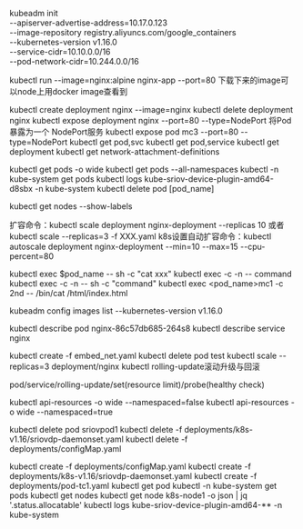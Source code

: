 kubeadm init \
  --apiserver-advertise-address=10.17.0.123 \
  --image-repository registry.aliyuncs.com/google_containers \
  --kubernetes-version v1.16.0 \
  --service-cidr=10.10.0.0/16 \
  --pod-network-cidr=10.244.0.0/16

kubectl run --image=nginx:alpine nginx-app --port=80
下载下来的image可以node上用docker image查看到

kubectl create deployment nginx --image=nginx
kubectl delete deployment nginx
kubectl expose deployment nginx --port=80 --type=NodePort
将Pod暴露为一个 NodePort服务
kubectl expose pod mc3          --port=80 --type=NodePort
kubectl get pod,svc
kubectl get pod,service
kubectl get deployment
kubectl get network-attachment-definitions

kubectl get pods -o wide
kubectl get pods --all-namespaces
kubectl -n kube-system get pods
kubectl logs kube-sriov-device-plugin-amd64-d8sbx -n kube-system
kubectl delete pod [pod_name]

kubectl get nodes --show-labels

扩容命令：kubectl scale deployment nginx-deployment --replicas 10 或者 kubectl scale --replicas=3 -f XXX.yaml
k8s设置自动扩容命令：kubectl autoscale deployment nginx-deployment --min=10 --max=15 --cpu-percent=80

kubectl exec $pod_name -- sh -c "cat xxx"
kubectl exec -c <container> <pod> -n <namespace> -- command
kubectl exec -c <container> <pod> -n <namespace> -- sh -c "command"
kubectl exec <pod_name>mc1 -c 2nd -- /bin/cat /html/index.html 

kubeadm config images list --kubernetes-version v1.16.0

kubectl describe pod nginx-86c57db685-264s8
kubectl describe service nginx

kubectl create -f embed_net.yaml
kubectl delete pod test
kubectl scale --replicas=3 deployment/nginx
kubectl rolling-update滚动升级与回滚

pod/service/rolling-update/set(resource limit)/probe(healthy check)

kubectl api-resources -o wide --namespaced=false
kubectl api-resources -o wide --namespaced=true

kubectl delete pod sriovpod1
kubectl delete -f deployments/k8s-v1.16/sriovdp-daemonset.yaml
kubectl delete -f deployments/configMap.yaml

kubectl create -f deployments/configMap.yaml
kubectl create -f deployments/k8s-v1.16/sriovdp-daemonset.yaml
kubectl create -f deployments/pod-tc1.yaml
kubectl get pod
kubectl -n kube-system get pods
kubectl get nodes
kubectl get node k8s-node1 -o json | jq '.status.allocatable'
kubectl logs kube-sriov-device-plugin-amd64-** -n kube-system

